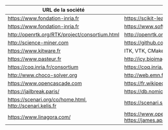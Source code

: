 | URL de la société                                             | Logiciels libres                                                       |
|---------------------------------------------------------------|------------------------------------------------------------------------|
| <https://www.fondation-inria.fr>                              | <https://scikit-learn.fondation-inria.fr>                              |
| <https://www.fondation-inria.fr>                              | <https://www.softwareheritage.org>                                     |
| <http://openrtk.org/RTK/project/consortium.html>              | <http://openrtk.org>                                                   |
| <http://science-miner.com>                                    | <https://github.com/kermitt2/grobid>                                   |
| <https://www.kitware.fr>                                      | ITK, VTK, CMake, Paraview                                              |
| <https://www.pasteur.fr>                                      | <http://icy.bioimageanalysis.org>                                      |
| <https://coq.inria.fr/consortium>                             | <https://coq.inria.fr>                                                 |
| <http://www.choco-solver.org>                                 | <http://web.emn.fr/x-info/ppc/index_en.html>                           |
| <https://www.opencascade.com>                                 | <https://fr.wikipedia.org/wiki/Open_CASCADE_Technology#Liens_externes> |
| <https://jailbreak.paris/>                                    | <https://db.nomics.world/>                                             |
| <https://scenari.org/co/home.html>, <http://scenari.kelis.fr> | <https://scenari.software/fr/>                                         |
| <https://www.linagora.com/>                                   | <https://www.open-paas.org/>, <https://www.linshare.org/>, https://james.apache.org/       |
